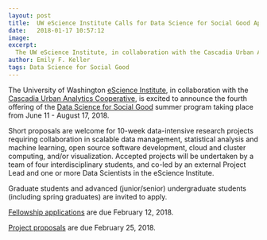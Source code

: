 ```yaml
---
layout: post
title:  UW eScience Institute Calls for Data Science for Social Good Applications and Proposals
date:   2018-01-17 10:57:12
image:
excerpt:
  The UW eScience Institute, in collaboration with the Cascadia Urban Analytics Cooperative, is excited to announce the fourth offering of the Data Science for Social Good summer program.
author: Emily F. Keller
tags: Data Science for Social Good
---
```


The University of Washington [eScience Institute](http://escience.washington.edu/), in collaboration with the [Cascadia Urban Analytics Cooperative](http://cascadiadata.org/), is excited to announce the fourth offering of the [Data Science for Social Good](http://escience.washington.edu/dssg/) summer program taking place from June 11 - August 17, 2018.

Short proposals are welcome for 10-week data-intensive research projects requiring collaboration in scalable data management, statistical analysis and machine learning, open source software development, cloud and cluster computing, and/or visualization. Accepted projects will be undertaken by a team of four interdisciplinary students, and co-led by an external Project Lead and one or more Data Scientists in the eScience Institute.

Graduate students and advanced (junior/senior) undergraduate students (including spring graduates) are invited to apply. 

[Fellowship applications](http://escience.washington.edu/get-involved/incubator-programs/data-science-for-social-good/) are due February 12, 2018.

[Project proposals](http://escience.washington.edu/dssg-proposal) are due February 25, 2018.
